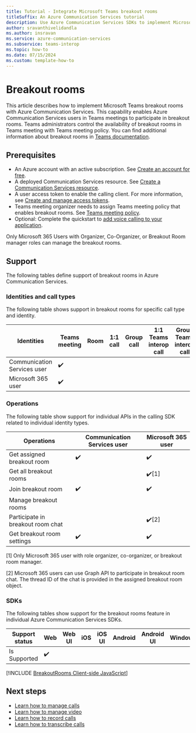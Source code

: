 ```yaml
---
title: Tutorial - Integrate Microsoft Teams breakout rooms
titleSuffix: An Azure Communication Services tutorial
description: Use Azure Communication Services SDKs to implement Microsoft Teams breakout rooms.
author: sravanthivelidandla
ms.author: insravan
ms.service: azure-communication-services
ms.subservice: teams-interop
ms.topic: how-to 
ms.date: 07/15/2024
ms.custom: template-how-to
---
```


# Breakout rooms

This article describes how to implement Microsoft Teams breakout rooms with Azure Communication Services. This capability enables Azure Communication Services users in Teams meetings to participate in breakout rooms. Teams administrators control the availability of breakout rooms in Teams meeting with Teams meeting policy. You can find additional information about breakout rooms in [Teams documentation](https://support.microsoft.com/office/use-breakout-rooms-in-microsoft-teams-meetings-7de1f48a-da07-466c-a5ab-4ebace28e461).

## Prerequisites

- An Azure account with an active subscription. See [Create an account for free](https://azure.microsoft.com/pricing/purchase-options/azure-account?cid=msft_learn). 
- A deployed Communication Services resource. See [Create a Communication Services resource](../../quickstarts/create-communication-resource.md).
- A user access token to enable the calling client. For more information, see [Create and manage access tokens](../../quickstarts/identity/access-tokens.md).
- Teams meeting organizer needs to assign Teams meeting policy that enables breakout rooms. See [Teams meeting policy](/powershell/module/teams/set-csteamsmeetingpolicy?view=teams-ps&preserve-view=true).
- Optional: Complete the quickstart to [add voice calling to your application](../../quickstarts/voice-video-calling/getting-started-with-calling.md).

Only Microsoft 365 Users with Organizer, Co-Organizer, or Breakout Room manager roles can manage the breakout rooms.

## Support

The following tables define support of breakout rooms in Azure Communication Services.

### Identities and call types

The following table shows support in breakout rooms for specific call type and identity. 

|Identities                   | Teams meeting | Room | 1:1 call | Group call | 1:1 Teams interop call | Group Teams interop call |
|-----------------------------|---------------|------|----------|------------|------------------------|--------------------------|
|Communication Services user	| ✔️	          |      |          |            |	                      |	                         |
|Microsoft 365 user	          | ✔️	          |      |          |            |                        |                          |

### Operations

The following table show support for individual APIs in the calling SDK related to individual identity types. 

|Operations                   | Communication Services user | Microsoft 365 user |
|-----------------------------|------------------------------|-------------------|
|Get assigned breakout room		| ✔️	| ✔️  |  		
|Get all breakout rooms	      | 	| ✔️[1]  | 
|Join breakout room           | ✔️	| ✔️ |
|Manage breakout rooms        |      |    |
|Participate in breakout room chat |    | ✔️[2] |
|Get breakout room settings|✔️ | ✔️ |

[1] Only Microsoft 365 user with role organizer, co-organizer, or breakout room manager.

[2] Microsoft 365 users can use Graph API to participate in breakout room chat. The thread ID of the chat is provided in the assigned breakout room object.

### SDKs

The following tables show support for the breakout rooms feature in individual Azure Communication Services SDKs.

| Support status | Web | Web UI | iOS | iOS UI | Android | Android UI | Windows |
|----------------|-----|--------|--------|--------|----------|--------|---------|
| Is Supported   | ✔️  |        |        |        |          |        |         |		

[!INCLUDE [BreakoutRooms Client-side JavaScript](./includes/breakoutrooms/breakoutrooms-web.md)]

## Next steps
- [Learn how to manage calls](./manage-calls.md)
- [Learn how to manage video](./manage-video.md)
- [Learn how to record calls](./record-calls.md)
- [Learn how to transcribe calls](./call-transcription.md)
